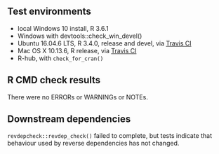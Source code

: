 ## Test environments
* local Windows 10 install, R 3.6.1
* Windows with devtools::check_win_devel()
* Ubuntu 16.04.6 LTS, R 3.4.0, release and devel, via [Travis CI](https://travis-ci.org/ms609/Ternary)
* Mac OS X 10.13.6, R release, via [Travis CI](https://travis-ci.org/ms609/Ternary)
* R-hub, with `check_for_cran()`

## R CMD check results
There were no ERRORs or WARNINGs or NOTEs.

## Downstream dependencies

`revdepcheck::revdep_check()` failed to complete, but tests indicate that 
behaviour used by reverse dependencies has not changed.
